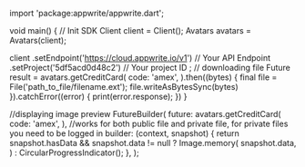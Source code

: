 import 'package:appwrite/appwrite.dart';

void main() { // Init SDK
  Client client = Client();
  Avatars avatars = Avatars(client);

  client
    .setEndpoint('https://cloud.appwrite.io/v1') // Your API Endpoint
    .setProject('5df5acd0d48c2') // Your project ID
  ;
  // downloading file
  Future result = avatars.getCreditCard(
    code: 'amex',
  ).then((bytes) {
    final file = File('path_to_file/filename.ext');
    file.writeAsBytesSync(bytes)
  }).catchError((error) {
      print(error.response);
  })
}

//displaying image preview
FutureBuilder(
  future: avatars.getCreditCard(
    code: 'amex',
  ), //works for both public file and private file, for private files you need to be logged in
  builder: (context, snapshot) {
    return snapshot.hasData && snapshot.data != null
      ? Image.memory(
          snapshot.data,
        )
      : CircularProgressIndicator();
  },
);
